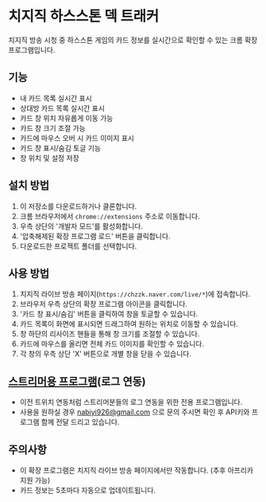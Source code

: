 # 치지직 하스스톤 덱 트래커

치지직 방송 시청 중 하스스톤 게임의 카드 정보를 실시간으로 확인할 수 있는 크롬 확장 프로그램입니다.

## 기능

- 내 카드 목록 실시간 표시
- 상대방 카드 목록 실시간 표시
- 카드 창 위치 자유롭게 이동 가능
- 카드 창 크기 조절 가능
- 카드에 마우스 오버 시 카드 이미지 표시
- 카드 창 표시/숨김 토글 기능
- 창 위치 및 설정 저장

## 설치 방법

1. 이 저장소를 다운로드하거나 클론합니다.
2. 크롬 브라우저에서 `chrome://extensions` 주소로 이동합니다.
3. 우측 상단의 '개발자 모드'를 활성화합니다.
4. '압축해제된 확장 프로그램 로드' 버튼을 클릭합니다.
5. 다운로드한 프로젝트 폴더를 선택합니다.

## 사용 방법

1. 치지직 라이브 방송 페이지(`https://chzzk.naver.com/live/*`)에 접속합니다.
2. 브라우저 우측 상단의 확장 프로그램 아이콘을 클릭합니다.
3. '카드 창 표시/숨김' 버튼을 클릭하여 창을 토글할 수 있습니다.
4. 카드 목록이 화면에 표시되면 드래그하여 원하는 위치로 이동할 수 있습니다.
5. 창 하단의 리사이즈 핸들을 통해 창 크기를 조절할 수 있습니다.
6. 카드에 마우스를 올리면 전체 카드 이미지를 확인할 수 있습니다.
7. 각 창의 우측 상단 'X' 버튼으로 개별 창을 닫을 수 있습니다.

## [스트리머용 프로그램](https://github.com/Nabi-Yi/hs-chzzk-deck-tracker-streamer-client)(로그 연동)

- 이전 트위치 연동처럼 스트리머분들의 로그 연동을 위한 전용 프로그램입니다.
- 사용을 원하실 경우 nabiyi926@gmail.com 으로 문의 주시면 확인 후 API키와 프로그램 함께 전달 드리고 있습니다.


## 주의사항

- 이 확장 프로그램은 치지직 라이브 방송 페이지에서만 작동합니다. (추후 아프리카 지원 가능)
- 카드 정보는 5초마다 자동으로 업데이트됩니다.

